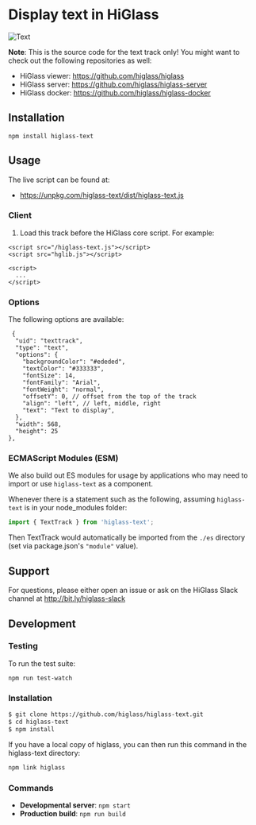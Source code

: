 
# Display text in HiGlass

![Text](https://aveit.s3.amazonaws.com/higlass/static/higlass-text-screenshot.png)


**Note**: This is the source code for the text track only! You might want to check out the following repositories as well:

- HiGlass viewer: https://github.com/higlass/higlass
- HiGlass server: https://github.com/higlass/higlass-server
- HiGlass docker: https://github.com/higlass/higlass-docker

## Installation
 
```
npm install higlass-text
```

## Usage

The live script can be found at:

- https://unpkg.com/higlass-text/dist/higlass-text.js

### Client

1. Load this track before the HiGlass core script. For example:

```
<script src="/higlass-text.js"></script>
<script src="hglib.js"></script>

<script>
  ...
</script>
```

### Options

The following options are available:
```
 {
  "uid": "texttrack",
  "type": "text",
  "options": {
    "backgroundColor": "#ededed",
    "textColor": "#333333",
    "fontSize": 14,
    "fontFamily": "Arial",
    "fontWeight": "normal",
    "offsetY": 0, // offset from the top of the track
    "align": "left", // left, middle, right
    "text": "Text to display",
  },
  "width": 568,
  "height": 25
},
```

### ECMAScript Modules (ESM)

We also build out ES modules for usage by applications who may need to import or use `higlass-text` as a component.

Whenever there is a statement such as the following, assuming `higlass-text` is in your node_modules folder:
```javascript
import { TextTrack } from 'higlass-text';
```

Then TextTrack would automatically be imported from the `./es` directory (set via package.json's `"module"` value). 

## Support

For questions, please either open an issue or ask on the HiGlass Slack channel at http://bit.ly/higlass-slack

## Development

### Testing

To run the test suite:

```
npm run test-watch
```

### Installation

```bash
$ git clone https://github.com/higlass/higlass-text.git
$ cd higlass-text
$ npm install
```
If you have a local copy of higlass, you can then run this command in the higlass-text directory:

```bash
npm link higlass
```

### Commands

 - **Developmental server**: `npm start`
 - **Production build**: `npm run build`

